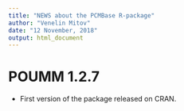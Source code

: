 ```yaml
---
title: "NEWS about the PCMBase R-package"
author: "Venelin Mitov"
date: "12 November, 2018"
output: html_document
---
```


# POUMM 1.2.7
* First version of the package released on CRAN.

